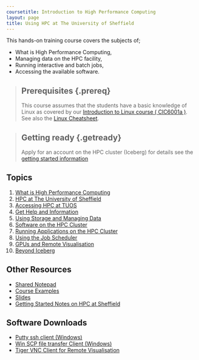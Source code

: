 ```yaml
---
coursetitle: Introduction to High Performance Computing
layout: page
title: Using HPC at The University of Sheffield
---
```

This hands-on training course covers the subjects of;

 *   What is High Performance Computing,
 *   Managing data on the HPC facility,
 *   Running interactive and batch jobs,
 *   Accessing the available software.



> ## Prerequisites {.prereq}
>
>This course assumes that the students have a basic knowledge of Linux as covered by our [Introduction to Linux course ( CIC6001a )](http://www.shef.ac.uk/cics/research/training/linux).
>See also the [Linux Cheatsheet](http://rcg.group.shef.ac.uk/courses/linux/shell-cheatsheet.html).


> ## Getting ready {.getready}
>
> Apply for an account on the HPC cluster (Iceberg)
> for details see the [getting started information](http://www.sheffield.ac.uk/cics/research/hpc/iceberg/register)

## Topics

1.  [What is High Performance Computing](http://www.sheffield.ac.uk/cics/research/hpc )
2.  [HPC at The University of Sheffield](http://www.sheffield.ac.uk/cics/research/hpc/iceberg)
3.  [Accessing HPC at TUOS](http://www.sheffield.ac.uk/cics/research/hpc/iceberg/register)
4.  [Get Help and Information](http://www.shef.ac.uk/cics/research)
5.  [Using Storage and Managing Data](http://www.shef.ac.uk/cics/research/hpc/data)
6.  [Software on the HPC Cluster](http://rcg.group.shef.ac.uk/icesoftonly)
7.  [Running Applications on the HPC Cluster](http://www.shef.ac.uk/cics/research/hpc/using/interactive)
8.  [Using the Job Scheduler](http://www.shef.ac.uk/cics/research/hpc/using/runbatch)
9.  [GPUs and Remote Visualisation](http://rcg.group.shef.ac.uk/icesoftonly/gpu/index.html#gpuintro)
10. [Beyond Iceberg ](http://www.shef.ac.uk/cics/research/hpc/iceberg/costs)


## Other Resources

*   [Shared Notepad](https://etherpad.mozilla.org/CzIWonFrAs)
*   [Course Examples](courseexercises.html)
*   [Slides](http://rcg.group.shef.ac.uk/courses/hpcintro/downloads/hpc_sheffield_intro_2016.ppt)
*   [Getting Started Notes on HPC at Sheffield](http://rcg.group.shef.ac.uk/iceberg/icebergDocumentation.pdf)

## Software Downloads

*   [Putty ssh client (Windows)](http://www.chiark.greenend.org.uk/~sgtatham/putty/)
*   [Win SCP file transfer Client (Windows)](http://winscp.net/eng/download.php)
*   [Tiger VNC Client for Remote Visualisation](http://sourceforge.net/projects/tigervnc/)

